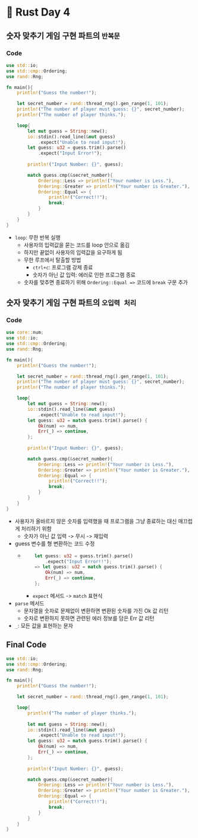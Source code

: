 # 🦀 Rust Day 4

## 숫자 맞추기 게임 구현 파트의 `반복문`

### Code

```rust
use std::io;
use std::cmp::Ordering;
use rand::Rng;

fn main(){
    println!("Guess the number!");

    let secret_number = rand::thread_rng().gen_range(1, 101);
    println!("The number of player must guess: {}", secret_number);
    println!("The number of player thinks.");

    loop{
        let mut guess = String::new();
        io::stdin().read_line(&mut guess)
            .expect("Unable to read input!");
        let guess: u32 = guess.trim().parse()
            .expect("Input Error!");
        
        println!("Input Number: {}", guess);

        match guess.cmp(&secret_number){
            Ordering::Less => println!("Your number is Less."),
            Ordering::Greater => println!("Your number is Greater."),
            Ordering::Equal => {
                println!("Correct!!");
                break;
            }
        }
    }
}
```

- `loop`: 무한 반복 실행
  - 사용자의 입력값을 묻는 코드를 loop 안으로 옮김
  - 하지만 끝없이 사용자의 입력값을 요구하게 됨
  - 무한 루프에서 탈출할 방법
    - `ctrl+c`: 프로그램 강제 종료
    - 숫자가 아닌 값 입력: 에러로 인한 프로그램 종료
  - 숫자를 맞추면 종료하기 위해 `Ordering::Equal =>` 코드에 `break` 구문 추가

## 숫자 맞추기 게임 구현 파트의 `오입력 처리`

### Code

```rust
use core::num;
use std::io;
use std::cmp::Ordering;
use rand::Rng;

fn main(){
    println!("Guess the number!");

    let secret_number = rand::thread_rng().gen_range(1, 101);
    println!("The number of player must guess: {}", secret_number);
    println!("The number of player thinks.");

    loop{
        let mut guess = String::new();
        io::stdin().read_line(&mut guess)
            .expect("Unable to read input!");
        let guess: u32 = match guess.trim().parse() {
            Ok(num) => num,
            Err(_) => continue,
        };
        
        println!("Input Number: {}", guess);

        match guess.cmp(&secret_number){
            Ordering::Less => println!("Your number is Less."),
            Ordering::Greater => println!("Your number is Greater."),
            Ordering::Equal => {
                println!("Correct!!");
                break;
            }
        }
    }
}
```

- 사용자가 올바르지 않은 숫자를 입력했을 때 프로그램을 그냥 종료하는 대신 매끄럽게 처리하기 위함
  - 숫자가 아닌 값 입력 -> 무시 -> 재입력
- guess 변수를 형 변환하는 코드 수정
  - ```rust 
        let guess: u32 = guess.trim().parse()
            .expect("Input Error!!");
        => let guess: u32 = match guess.trim().parse() {
            Ok(num) => num,
            Err(_) => continue,
        };
    ```
    - `expect` 메서드 -> `match` 표현식
- `parse` 메서드
  - 문자열을 숫자로 문제없이 변환하면 변환된 숫자를 가진 Ok 값 리턴
  - 숫자로 변환하지 못하면 관련된 에러 정보를 담은 Err 값 리턴
- `_`: 모든 값을 표현하는 문자

## Final Code

```rust
use std::io;
use std::cmp::Ordering;
use rand::Rng;

fn main(){
    println!("Guess the number!");

    let secret_number = rand::thread_rng().gen_range(1, 101);

    loop{
        println!("The number of player thinks.");
        
        let mut guess = String::new();
        io::stdin().read_line(&mut guess)
            .expect("Unable to read input!");
        let guess: u32 = match guess.trim().parse() {
            Ok(num) => num,
            Err(_) => continue,
        };
        
        println!("Input Number: {}", guess);

        match guess.cmp(&secret_number){
            Ordering::Less => println!("Your number is Less."),
            Ordering::Greater => println!("Your number is Greater."),
            Ordering::Equal => {
                println!("Correct!!");
                break;
            }
        }
    }
}
```